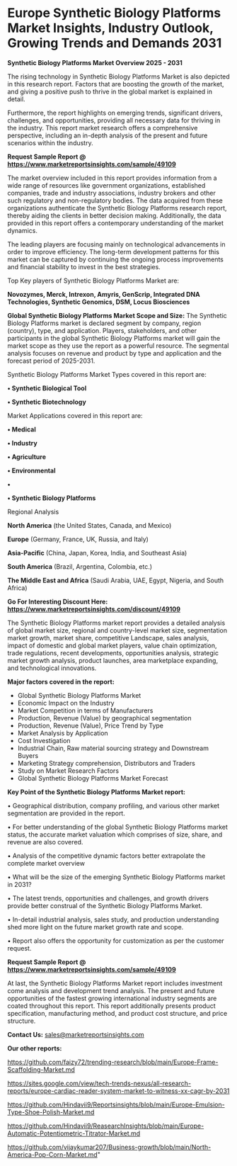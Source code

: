 # Europe Synthetic Biology Platforms Market Insights, Industry Outlook, Growing Trends and Demands 2031

<Strong> Synthetic Biology Platforms Market Overview 2025 - 2031</strong>

The rising technology in Synthetic Biology Platforms Market is also depicted in this research report. Factors that are boosting the growth of the market, and giving a positive push to thrive in the global market is explained in detail.

Furthermore, the report highlights on emerging trends, significant drivers, challenges, and opportunities, providing all necessary data for thriving in the industry. This report market research offers a comprehensive perspective, including an in-depth analysis of the present and future scenarios within the industry.

<strong>Request Sample Report @ <a href=https://www.marketreportsinsights.com/sample/49109>https://www.marketreportsinsights.com/sample/49109</a></strong>

The market overview included in this report provides information from a wide range of resources like government organizations, established companies, trade and industry associations, industry brokers and other such regulatory and non-regulatory bodies. The data acquired from these organizations authenticate the Synthetic Biology Platforms research report, thereby aiding the clients in better decision making. Additionally, the data provided in this report offers a contemporary understanding of the market dynamics.

The leading players are focusing mainly on technological advancements in order to improve efficiency. The long-term development patterns for this market can be captured by continuing the ongoing process improvements and financial stability to invest in the best strategies.

Top Key players of Synthetic Biology Platforms Market are:

<strong>Novozymes, Merck, Intrexon, Amyris, GenScrip, Integrated DNA Technologies, Synthetic Genomics, DSM, Locus Biosciences</strong>

<strong><b>Global Synthetic Biology Platforms Market Scope and Size:</b></strong>
The Synthetic Biology Platforms market is declared segment by company, region (country), type, and application. Players, stakeholders, and other participants in the global Synthetic Biology Platforms market will gain the market scope as they use the report as a powerful resource. The segmental analysis focuses on revenue and product by type and application and the forecast period of 2025-2031.

Synthetic Biology Platforms Market Types covered in this report are:

<strong>•  Synthetic Biological Tool

•  Synthetic Biotechnology</strong>

Market Applications covered in this report are:

<strong>•  Medical

•  Industry

•  Agriculture

•  Environmental

•  

•  Synthetic Biology Platforms</strong> 

Regional Analysis

<strong>North America</strong> (the United States, Canada, and Mexico)

<strong>Europe</strong> (Germany, France, UK, Russia, and Italy)

<strong>Asia-Pacific</strong> (China, Japan, Korea, India, and Southeast Asia)

<strong>South America</strong> (Brazil, Argentina, Colombia, etc.)

<strong>The Middle East and Africa</strong> (Saudi Arabia, UAE, Egypt, Nigeria, and South Africa)

<strong>Go For Interesting Discount Here: <a href=https://www.marketreportsinsights.com/discount/49109>https://www.marketreportsinsights.com/discount/49109</a></strong>

The Synthetic Biology Platforms market report provides a detailed analysis of global market size, regional and country-level market size, segmentation market growth, market share, competitive Landscape, sales analysis, impact of domestic and global market players, value chain optimization, trade regulations, recent developments, opportunities analysis, strategic market growth analysis, product launches, area marketplace expanding, and technological innovations.

<strong><b>Major factors covered in the report:</b></strong>
<ul>
  <li>Global Synthetic Biology Platforms Market </li>
  <li>Economic Impact on the Industry</li>
  <li>Market Competition in terms of Manufacturers</li>
  <li>Production, Revenue (Value) by geographical segmentation</li>
  <li>Production, Revenue (Value), Price Trend by Type</li>
  <li>Market Analysis by Application</li>
  <li>Cost Investigation</li>
  <li>Industrial Chain, Raw material sourcing strategy and Downstream Buyers</li>
  <li>Marketing Strategy comprehension, Distributors and Traders</li>
  <li>Study on Market Research Factors</li>
  <li>Global Synthetic Biology Platforms Market Forecast</li>
</ul>

<strong><b>Key Point of the Synthetic Biology Platforms Market report:</b></strong>

• Geographical distribution, company profiling, and various other market segmentation are provided in the report.

• For better understanding of the global Synthetic Biology Platforms market status, the accurate market valuation which comprises of size, share, and revenue are also covered.

• Analysis of the competitive dynamic factors better extrapolate the complete market overview

• What will be the size of the emerging Synthetic Biology Platforms market in 2031?

• The latest trends, opportunities and challenges, and growth drivers provide better construal of the Synthetic Biology Platforms Market.

• In-detail industrial analysis, sales study, and production understanding shed more light on the future market growth rate and scope.

• Report also offers the opportunity for customization as per the customer request.

<strong>Request Sample Report @ <a href=https://www.marketreportsinsights.com/sample/49109>https://www.marketreportsinsights.com/sample/49109</a></strong>

At last, the Synthetic Biology Platforms Market report includes investment come analysis and development trend analysis. The present and future opportunities of the fastest growing international industry segments are coated throughout this report. This report additionally presents product specification, manufacturing method, and product cost structure, and price structure.

<strong>Contact Us:</strong>
sales@marketreportsinsights.com

<strong>Our other reports:</strong>

<a href=https://github.com/faizy72/trending-research/blob/main/Europe-Frame-Scaffolding-Market.md>https://github.com/faizy72/trending-research/blob/main/Europe-Frame-Scaffolding-Market.md</a>

<a href=https://sites.google.com/view/tech-trends-nexus/all-research-reports/europe-cardiac-reader-system-market-to-witness-xx-cagr-by-2031>https://sites.google.com/view/tech-trends-nexus/all-research-reports/europe-cardiac-reader-system-market-to-witness-xx-cagr-by-2031</a>

<a href=https://github.com/Hindavii9/Reportsinsights/blob/main/Europe-Emulsion-Type-Shoe-Polish-Market.md>https://github.com/Hindavii9/Reportsinsights/blob/main/Europe-Emulsion-Type-Shoe-Polish-Market.md</a>

<a href=https://github.com/Hindavii9/ReasearchInsights/blob/main/Europe-Automatic-Potentiometric-Titrator-Market.md>https://github.com/Hindavii9/ReasearchInsights/blob/main/Europe-Automatic-Potentiometric-Titrator-Market.md</a>

<a href=https://github.com/vijaykumar207/Business-growth/blob/main/North-America-Pop-Corn-Market.md>https://github.com/vijaykumar207/Business-growth/blob/main/North-America-Pop-Corn-Market.md</a>"
